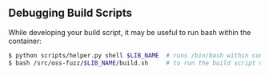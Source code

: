 ## Debugging Build Scripts

While developing your build script, it may be useful to run bash within the
container:

```bash
$ python scripts/helper.py shell $LIB_NAME  # runs /bin/bash within container
$ bash /src/oss-fuzz/$LIB_NAME/build.sh     # to run the build script manually
```


